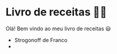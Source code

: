 # Livro de receitas :man_cook:

Olá! Bem vindo ao meu livro de receitas :smiley:

- Strogonoff de Franco
- ​